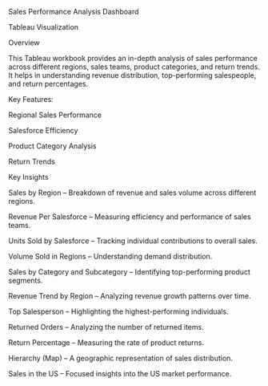Sales Performance Analysis Dashboard

Tableau Visualization

Overview

This Tableau workbook provides an in-depth analysis of sales performance across different regions, sales teams, product categories, and return trends. It helps in understanding revenue distribution, top-performing salespeople, and return percentages.

Key Features:

Regional Sales Performance

Salesforce Efficiency

Product Category Analysis

Return Trends

Key Insights

Sales by Region – Breakdown of revenue and sales volume across different regions.

Revenue Per Salesforce – Measuring efficiency and performance of sales teams.

Units Sold by Salesforce – Tracking individual contributions to overall sales.

Volume Sold in Regions – Understanding demand distribution.

Sales by Category and Subcategory – Identifying top-performing product segments.

Revenue Trend by Region – Analyzing revenue growth patterns over time.

Top Salesperson – Highlighting the highest-performing individuals.

Returned Orders – Analyzing the number of returned items.

Return Percentage – Measuring the rate of product returns.

Hierarchy (Map) – A geographic representation of sales distribution.

Sales in the US – Focused insights into the US market performance.

